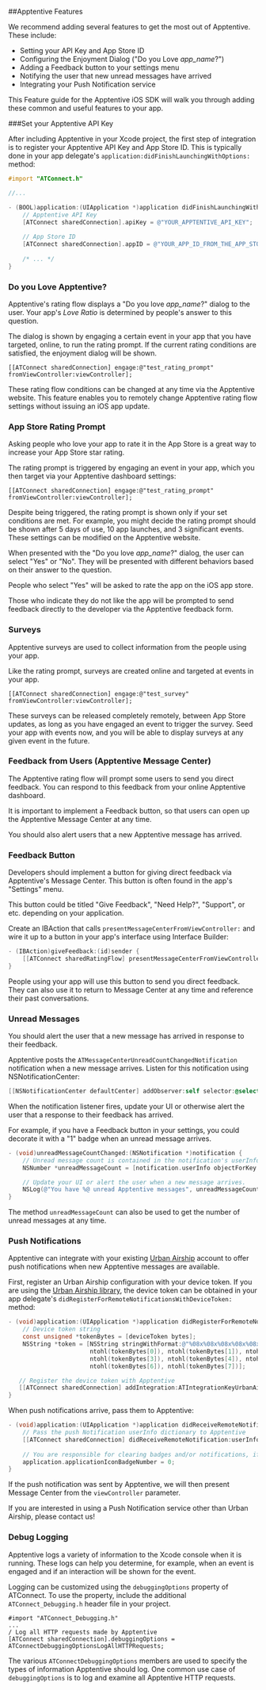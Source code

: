 ##Apptentive Features

We recommend adding several features to get the most out of Apptentive. These include:

 - Setting your API Key and App Store ID
 - Configuring the Enjoyment Dialog ("Do you Love *app_name*?")
 - Adding a Feedback button to your settings menu
 - Notifying the user that new unread messages have arrived
 - Integrating your Push Notification service
 
This Feature guide for the Apptentive iOS SDK will walk you through adding these common and useful features to your app.

###Set your Apptentive API Key

After including Apptentive in your Xcode project, the first step of integration is to register your Apptentive API Key and App Store ID. This is typically done in your app delegate's `application:didFinishLaunchingWithOptions:` method:

``` objective-c
#import "ATConnect.h"

//...

- (BOOL)application:(UIApplication *)application didFinishLaunchingWithOptions:(NSDictionary *)launchOptions {
	// Apptentive API Key
	[ATConnect sharedConnection].apiKey = @"YOUR_APPTENTIVE_API_KEY";
	
	// App Store ID
	[ATConnect sharedConnection].appID = @"YOUR_APP_ID_FROM_THE_APP_STORE";
	
	/* ... */
}
```

### Do you Love Apptentive?

Apptentive's rating flow displays a "Do you love *app_name*?" dialog to the user. Your app's *Love Ratio* is determined by people's answer to this question.

The dialog is shown by engaging a certain event in your app that you have targeted, online, to run the rating prompt. If the current rating conditions are satisfied, the enjoyment dialog will be shown.

	[[ATConnect sharedConnection] engage:@"test_rating_prompt" fromViewController:viewController];

These rating flow conditions can be changed at any time via the Apptentive website. This feature enables you to remotely change Apptentive rating flow settings without issuing an iOS app update.

### App Store Rating Prompt

Asking people who love your app to rate it in the App Store is a great way to increase your App Store star rating.

The rating prompt is triggered by engaging an event in your app, which you then target via your Apptentive dashboard settings:  

	[[ATConnect sharedConnection] engage:@"test_rating_prompt" fromViewController:viewController];

Despite being triggered, the rating prompt is shown only if your set conditions are met. For example, you might decide the rating prompt should be shown after 5 days of use, 10 app launches, and 3 significant events. These settings can be modified on the Apptentive website.

When presented with the "Do you love *app_name*?" dialog, the user can select "Yes" or "No". They will be presented with different behaviors based on their answer to the question.

People who select "Yes" will be asked to rate the app on the iOS app store.

Those who indicate they do not like the app will be prompted to send feedback directly to the developer via the Apptentive feedback form.

### Surveys

Apptentive surveys are used to collect information from the people using your app.

Like the rating prompt, surveys are created online and targeted at events in your app. 

	[[ATConnect sharedConnection] engage:@"test_survey" fromViewController:viewController];

These surveys can be released completely remotely, between App Store updates, as long as you have engaged an event to trigger the survey. Seed your app with events now, and you will be able to display surveys at any given event in the future. 

### Feedback from Users (Apptentive Message Center)

The Apptentive rating flow will prompt some users to send you direct feedback. You can respond to this feedback from your online Apptentive dashboard.

It is important to implement a Feedback button, so that users can open up the Apptentive Message Center at any time. 

You should also alert users that a new Apptentive message has arrived.

### Feedback Button

Developers should implement a button for giving direct feedback via Apptentive's Message Center. This button is often found in the app's "Settings" menu.

This button could be titled "Give Feedback", "Need Help?", "Support", or etc. depending on your application.

Create an IBAction that calls `presentMessageCenterFromViewController:` and wire it up to a button in your app's interface using Interface Builder:

``` objective-c
- (IBAction)giveFeedback:(id)sender {
	[[ATConnect sharedRatingFlow] presentMessageCenterFromViewController:self];
}
```

People using your app will use this button to send you direct feedback. They can also use it to return to Message Center at any time and reference their past conversations.

### Unread Messages

You should alert the user that a new message has arrived in response to their feedback.

Apptentive posts the `ATMessageCenterUnreadCountChangedNotification` notification when a new message arrives. Listen for this notification using NSNotificationCenter:

``` objective-c
[[NSNotificationCenter defaultCenter] addObserver:self selector:@selector(unreadMessageCountChanged:) name:ATMessageCenterUnreadCountChangedNotification object:nil];
```

When the notification listener fires, update your UI or otherwise alert the user that a response to their feedback has arrived.

For example, if you have a Feedback button in your settings, you could decorate it with a "1" badge when an unread message arrives.

``` objective-c
- (void)unreadMessageCountChanged:(NSNotification *)notification {
    // Unread message count is contained in the notification's userInfo dictionary.
    NSNumber *unreadMessageCount = [notification.userInfo objectForKey:@"count"];

    // Update your UI or alert the user when a new message arrives.
    NSLog(@"You have %@ unread Apptentive messages", unreadMessageCount);
}
```

The method `unreadMessageCount` can also be used to get the number of unread messages at any time.

### Push Notifications

Apptentive can integrate with your existing [Urban Airship](http://urbanairship.com/) account to offer push notifications when new Apptentive messages are available.

First, register an Urban Airship configuration with your device token. If you are using the [Urban Airship library](http://docs.urbanairship.com/build/ios.html#download-install-our-library-frameworks), the device token can be obtained in your app delegate's `didRegisterForRemoteNotificationsWithDeviceToken:` method:

``` objective-c
- (void)application:(UIApplication *)application didRegisterForRemoteNotificationsWithDeviceToken:(NSData *)deviceToken {
    // Device token string
    const unsigned *tokenBytes = [deviceToken bytes];
    NSString *token = [NSString stringWithFormat:@"%08x%08x%08x%08x%08x%08x%08x%08x",
                       ntohl(tokenBytes[0]), ntohl(tokenBytes[1]), ntohl(tokenBytes[2]),
                       ntohl(tokenBytes[3]), ntohl(tokenBytes[4]), ntohl(tokenBytes[5]),
                       ntohl(tokenBytes[6]), ntohl(tokenBytes[7])];

   // Register the device token with Apptentive
   [[ATConnect sharedConnection] addIntegration:ATIntegrationKeyUrbanAirship withConfiguration:@{@"token": token}];
}
```

When push notifications arrive, pass them to Apptentive:  

``` objective-c
- (void)application:(UIApplication *)application didReceiveRemoteNotification:(NSDictionary *)userInfo fetchCompletionHandler:(void (^)(UIBackgroundFetchResult))completionHandler{
    // Pass the push Notification userInfo dictionary to Apptentive
    [[ATConnect sharedConnection] didReceiveRemoteNotification:userInfo fromViewController:viewController];
	
	// You are responsible for clearing badges and/or notifications, if desired. Apptentive does not reset them.
	application.applicationIconBadgeNumber = 0;
}
```

If the push notification was sent by Apptentive, we will then present Message Center from the `viewController` parameter.

If you are interested in using a Push Notification service other than Urban Airship, please contact us!

### Debug Logging

Apptentive logs a variety of information to the Xcode console when it is running. These logs can help you determine, for example, when an event is engaged and if an interaction will be shown for the event.

Logging can be customized using the `debuggingOptions` property of ATConnect. To use the property, include the additional `ATConnect_Debugging.h` header file in your project.

    #import "ATConnect_Debugging.h"
    ...
    / Log all HTTP requests made by Apptentive
    [ATConnect sharedConnection].debuggingOptions = ATConnectDebuggingOptionsLogAllHTTPRequests;

The various `ATConnectDebuggingOptions` members are used to specify the types of information Apptentive should log. One common use case of `debuggingOptions` is to log and examine all Apptentive HTTP requests.
